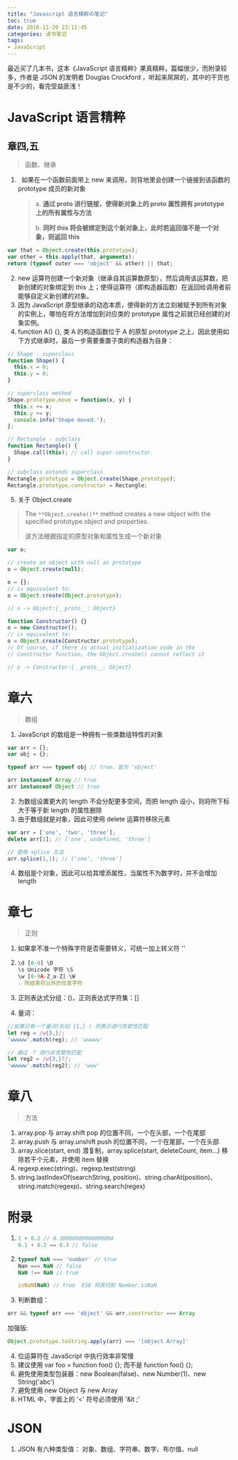 ```yaml
---
title: "Javascript 语言精粹の笔记"
toc: true
date: 2016-11-20 23:11:45
categories: 读书笔记
tags:
- JavaScript
---
```


最近买了几本书，这本《JavaScript 语言精粹》果真精粹，篇幅很少，而附录较多，作者是 JSON 的发明者 Douglas Crockford ，听起来屌屌的，其中的干货也是不少的，看完受益匪浅！
<!-- more -->
# JavaScript 语言精粹

## 章四,五

> 函数、继承

1.   如果在一个函数前面带上 new 来调用，则背地里会创建一个链接到该函数的 prototype 成员的新对象

   > a. **通过 __proto__ 进行链接，使得新对象上的 __proto__ 属性拥有 prototype 上的所有属性与方法**
   >
   > b. **同时 this 将会被绑定到这个新对象上，此时若返回值不是一个对象，则返回 this**

```js
var that = Object.create(this.prototype);
var other = this.apply(that, arguments);
return (typeof outer === 'object' && other) || that;
```



2. new 运算符创建一个新对象（继承自其运算数原型），然后调用该运算数，把新创建的对象绑定到 this 上；使得运算符（即构造器函数）在返回给调用者前能够自定义新创建的对象。
3. 因为 JavaScript 原型继承的动态本质，使得新的方法立刻被赋予到所有对象的实例上，哪怕在将方法增加到对应类的 prototype 属性之前就已经创建的对象实例。
4. function A() {}, 类 A 的构造函数位于 A 的原型 prototype 之上，因此使用如下方式继承时，最后一步需要重置子类的构造器为自身：

```js
// Shape - superclass
function Shape() {
  this.x = 0;
  this.y = 0;
}

// superclass method
Shape.prototype.move = function(x, y) {
  this.x += x;
  this.y += y;
  console.info('Shape moved.');
};

// Rectangle - subclass
function Rectangle() {
  Shape.call(this); // call super constructor.
}

// subclass extends superclass
Rectangle.prototype = Object.create(Shape.prototype);
Rectangle.prototype.constructor = Rectangle;
```

5. 关于 Object.create

> The `**Object.create()**` method creates a new object with the specified prototype object and properties.
>
> 该方法根据指定的原型对象和属性生成一个新对象

```js
var o;

// create an object with null as prototype
o = Object.create(null);

o = {};
// is equivalent to:
o = Object.create(Object.prototype);

// o -> Object:{__proto__: Object}

function Constructor() {}
o = new Constructor();
// is equivalent to:
o = Object.create(Constructor.prototype);
// Of course, if there is actual initialization code in the
// Constructor function, the Object.create() cannot reflect it

// o -> Constructor:{__proto__: Object}

```



# 章六

> 数组



1. JavaScript 的数组是一种拥有一些类数组特性的对象

```js
var arr = [];
var obj = {};

typeof arr === typeof obj // true，皆为 'object'

arr instanceof Array // true
arr instanceof Object // true

```

2. 为数组设置更大的 length 不会分配更多空间，而把 length 设小，则将所下标大于等于新 length 的属性删除
3. 由于数组就是对象，因此可使用 delete 运算符移除元素

```js
var arr = ['one', 'two', 'three'];
delete arr[1]; // ['one', undefined, 'three']

// 使用 splice 方法
arr.splice(1,1); // ['one', 'three']
```

4. 数组是个对象，因此可以给其增添属性，当属性不为数字时，并不会增加 length



# 章七

> 正则

1. 如果拿不准一个特殊字符是否需要转义，可统一加上转义符  '\'

2. ```js
   \d [0-9] \D
   \s Unicode 字符 \S
   \w [0-9A-Z_a-Z] \W
   . 除结束符以外的任意字符
   ```

3. 正则表达式分组：()，正则表达式字符集：[]

4. 量词：

```js
//如果只有一个量词(形如 {1,} ) 则表示进行贪婪性匹配
let reg = /w{3,}/;
'wwwww'.match(reg); // 'wwwww'

// 通过 ？ 进行非贪婪性匹配
let reg2 = /w{3,}?/;
'wwwww'.match(reg2); // 'www'

```



# 章八

> 方法

1. array.pop 与 array.shift pop 的位置不同，一个在头部，一个在尾部
2. array.push 与 array.unshift push 的位置不同，一个在尾部，一个在头部
3. array.slice(start, end) 潜复制，array.splice(start, deleteCount, item...) 移除若干个元素，并使用 item 替换
4. regexp.exec(string)、regexp.test(string)
5. string.lastIndexOf(searchString, position)、string.charAt(position)、string.match(regexp)、string.search(regex)

# 附录

1. ```js
   1 + 0.2 // 0.30000000000000004
   0.1 + 0.2 == 0.3 // false

   ```

2. ```js
   typeof NaN === 'number' // true
   Nan === NaN // false
   NaN !== NaN // true

   isNaN(NaN) // true  ES6 将其归到 Number.isNaN
   ```

3. 判断数组：

```js
arr && typeof arr === 'object' && arr.constructor === Array

```

加强版:

```js
Object.prototype.toString.apply(arr) === '[object Array]'

```

4. 位运算符在 JavaScript 中执行效率非常慢
5. 建议使用 var foo = function foo() {}; 而不是 function foo() {};
6. 避免使用类型包装器：new Boolean(false)、new Number(1)、new String('abc')
7. 避免使用 new Object 与 new Array
8. HTML 中，字面上的 '<' 符号必须使用 '&lt ;'

# JSON

1. JSON 有六种类型值： 对象、数组、字符串、数字、布尔值、null
